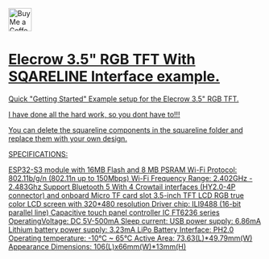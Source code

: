 <a href='https://ko-fi.com/ozinfl' target='_blank'><img height='35' style='border:0px;height:46px;' src='https://az743702.vo.msecnd.net/cdn/kofi3.png?v=0' border='0' alt='Buy Me a Coffee at ko-fi.com' />

# Elecrow 3.5" RGB TFT With SQARELINE Interface example.

Quick "Getting Started" Example setup for the Elecrow 3.5" RGB TFT.

I have done all the hard work, so you dont have to!!!

You can delete the squareline components in the squareline folder and replace them with your own design. 

SPECIFICATIONS:

ESP32-S3 module with 16MB Flash and 8 MB PSRAM
Wi-Fi Protocol: 802.11b/g/n (802.11n up to 150Mbps) Wi-Fi Frequency Range: 2.402GHz - 2.483Ghz
Support Bluetooth 5
With 4 Crowtail interfaces (HY2.0-4P connector) and onboard Micro TF card slot
3.5-inch TFT LCD RGB true color LCD screen with 320*480 resolution
Driver chip: ILI9488 (16-bit parallel line)
Capacitive touch panel controller IC FT6236 series
OperatingVoltage: DC 5V-500mA
Sleep current: 
USB power supply: 6.86mA
Lithium battery power supply: 3.23mA
LiPo Battery Interface: PH2.0
Operating temperature: -10°C ~ 65°C
Active Area: 73.63(L)*49.79mm(W)
Appearance Dimensions: 106(L)x66mm(W)*13mm(H)

